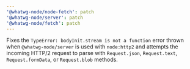 ```yaml
---
'@whatwg-node/node-fetch': patch
'@whatwg-node/server': patch
'@whatwg-node/fetch': patch
---
```


Fixes the `TypeError: bodyInit.stream is not a function` error thrown when `@whatwg-node/server` is used with `node:http2` and attempts the incoming HTTP/2 request to parse with `Request.json`, `Request.text`, `Request.formData`, or `Request.blob` methods.

